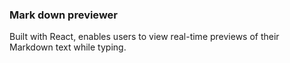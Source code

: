 ### Mark down previewer

Built with React, enables users to view real-time previews of their Markdown text while typing.